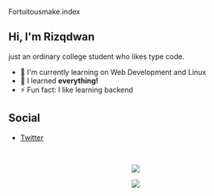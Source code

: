 Fortuitousmake.index

## Hi, I'm Rizqdwan 

just an ordinary college student who likes type code.
- 🔭 I'm currently learning on Web Development and Linux
- 🌱 I learned **everything!**
- ⚡ Fun fact: I like learning backend

## Social

- [Twitter](https://twitter.com/Fortuitousmake)

<br>

<p align="center">
<img src="https://github-readme-stats-eight-theta.vercel.app/api/top-langs/?username=Rizqdwan&theme=monokai&column=7&no-frame=true"/>
</p>
<p align="center">
<img src=(https://github-readme-stats.vercel.app/api/top-langs/?username=Rizqdwan&layout=compact&theme=monokai)/>
</p>
<!--
**Rizqdwan/Rizqdwan** is a ✨ _special_ ✨ repository because its `README.md` (this file) appears on your GitHub profile.

Here are some ideas to get you started:

- 🔭 I’m currently working on ...
- 🌱 I’m currently learning ...
- 👯 I’m looking to collaborate on ...
- 🤔 I’m looking for help with ...
- 💬 Ask me about ...
- 📫 How to reach me: ...
- 😄 Pronouns: ...
- ⚡ Fun fact: ...
-->

